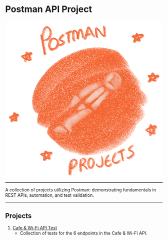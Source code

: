 # Postman API Project

<p align="center">
  <img src="postman_icon.png" alt="Postman Projects" width="500">
</p>

---

A collection of projects utilizing Postman: demonstrating fundamentals in REST APIs, automation, and test validation.

---

## Projects
1. [Cafe & Wi-Fi API Test](https://github.com/wooyeoup-rho/postman-api-projects/tree/main/cafe-api-tests)
    - Collection of tests for the 6 endpoints in the Cafe & Wi-Fi API.
